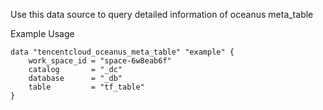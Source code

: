 Use this data source to query detailed information of oceanus meta_table

Example Usage

```hcl
data "tencentcloud_oceanus_meta_table" "example" {
	work_space_id = "space-6w8eab6f"
	catalog       = "_dc"
	database      = "_db"
	table         = "tf_table"
}
```